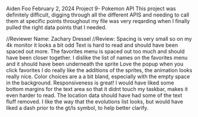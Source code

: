 Aiden Foo
February 2, 2024
Project 9- Pokemon API
This project was definitely difficult, digging through all the different APIS and needing to call them at specific points throughout my file was very reqarding when I finally pulled the right data points that I needed.


//Reviewer Name: Zachary Dressel
//Review: Spacing is very small so on my 4k monitor it looks a bit odd
Text is hard to read and should have been spaced out more.
The favorites menu is spaced out too much and should have been closer together.
I dislike the list of names on the favorites menu and it should have been underneath the sprite
Love the popup when you click favorites
I do really like the additions of the sprites, the animation looks really nice.
Color choices are a a bit bland, especially with the empty space in the background.
Responsiveness is great! I would have liked some bottom margins for the text area so that it didnt touch my taskbar, makes it even harder to read.
The location data should have had some of the text fluff removed.
I like the way that the evolutions list looks, but would have liked a dash prior to the gt/ls symbol, to help better clarify.
